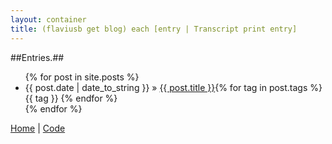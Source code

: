 ```yaml
---
layout: container
title: (flaviusb get blog) each [entry | Transcript print entry]
---
```

##Entries.##


<ul class="posts">
    {% for post in site.posts %}
      <li><span>{{ post.date | date_to_string }}</span> &raquo; <a href="{{ post.url }}">{{ post.title }}</a>{% for tag in post.tags %} {{ tag }} {% endfor %}</li>
    {% endfor %}
</ul>



[Home](http://flaviusb.net)   |   [Code](http://github.com/flaviusb)
